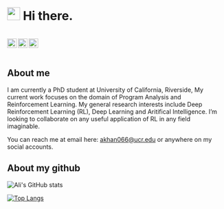 <h1><img src="https://emojis.slackmojis.com/emojis/images/1531849430/4246/blob-sunglasses.gif?1531849430" width="30"/> Hi there.</h1>

<br>
<a href="https://www.linkedin.com/in/alinowraizkhan/">
  <img align="left" alt="Ali's LinkedIn" width="22px" src="https://raw.githubusercontent.com/peterthehan/peterthehan/master/assets/linkedin.svg" />
</a>
<a href="https://facebook.com/nowraiz">
  <img align="left" alt="Ali's Discord" width="22px" src="https://raw.githubusercontent.com/peterthehan/peterthehan/master/assets/facebook.svg" />
</a>
<a href="https://open.spotify.com/user/31l2qdzujgpebzpal5z24uue7r2i">
  <img alt="Spotify" width="22px" src="https://raw.githubusercontent.com/peterthehan/peterthehan/master/assets/spotify.svg">
</a>
<br><br>

<h2>About me</h2>
I am currently a PhD student at University of California, Riverside, My current work focuses on the domain of Program Analysis and Reinforcement Learning. 
My general research interests include Deep Reinforcement Learning (RL), Deep Learning and Aritifical Intelligence.
I’m looking to collaborate on any useful application of RL in any field imaginable. 

You can reach me at email here: akhan066@ucr.edu or anywhere on my social accounts. 

<h2>About my github</h2>

![Ali's GitHub stats](https://github-readme-stats.vercel.app/api?username=nowraiz&show_icons=true&theme=radical&count_private=true&include_all_commits=true)

[![Top Langs](https://github-readme-stats.vercel.app/api/top-langs/?username=nowraiz&theme=radical&hide=html&layout=compact&card_width=445)](https://github.com/anuraghazra/github-readme-stats)


<!---
nowraiz/nowraiz is a ✨ special ✨ repository because its `README.md` (this file) appears on your GitHub profile.
You can click the Preview link to take a look at your changes.
--->
